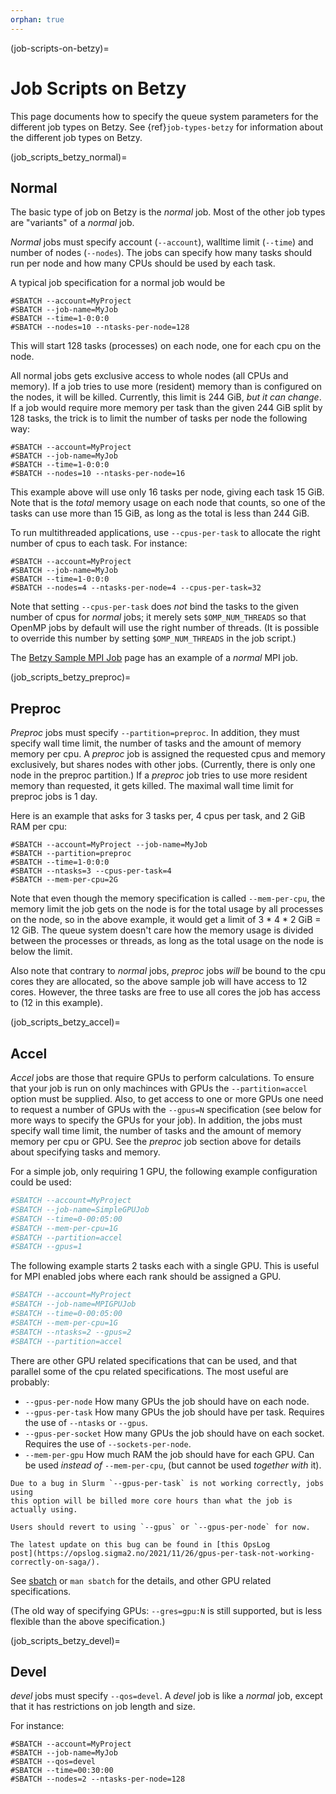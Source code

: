 ```yaml
---
orphan: true
---
```


(job-scripts-on-betzy)=

# Job Scripts on Betzy

This page documents how to specify the queue system parameters for the
different job types on Betzy. See {ref}`job-types-betzy`
for information about the different job types on Betzy.

(job_scripts_betzy_normal)=

## Normal

The basic type of job on Betzy is the *normal* job.  Most of the other
job types are "variants" of a *normal* job.

*Normal* jobs must specify account (`--account`), walltime limit
(`--time`) and number of nodes (`--nodes`).  The jobs can specify how
many tasks should run per node and how many CPUs should be used by
each task.

A typical job specification for a normal job would be

	#SBATCH --account=MyProject
	#SBATCH --job-name=MyJob
	#SBATCH --time=1-0:0:0
	#SBATCH --nodes=10 --ntasks-per-node=128

This will start 128 tasks (processes) on each node, one for each cpu on the node.

All normal jobs gets exclusive access to whole nodes (all CPUs and
memory).  If a job tries to use more (resident) memory than is
configured on the nodes, it will be killed.  Currently, this limit is
244 GiB, *but it can change*.  If a job would require more memory per
task than the given 244 GiB split by 128 tasks, the trick is to limit the
number of tasks per node the following way:

	#SBATCH --account=MyProject
	#SBATCH --job-name=MyJob
	#SBATCH --time=1-0:0:0
	#SBATCH --nodes=10 --ntasks-per-node=16

This example above will use only 16 tasks per node, giving each task 15
GiB.  Note that is the _total_ memory usage on each node that counts,
so one of the tasks can use more than 15 GiB, as long as the total is
less than 244 GiB.

To run multithreaded applications, use `--cpus-per-task` to allocate
the right number of cpus to each task.  For instance:

	#SBATCH --account=MyProject
	#SBATCH --job-name=MyJob
	#SBATCH --time=1-0:0:0
	#SBATCH --nodes=4 --ntasks-per-node=4 --cpus-per-task=32

Note that setting `--cpus-per-task` does *not* bind the tasks to the
given number of cpus for _normal_ jobs; it merely sets
`$OMP_NUM_THREADS` so that OpenMP jobs by default will use the right
number of threads.  (It is possible to override this number by setting
`$OMP_NUM_THREADS` in the job script.)

The [Betzy Sample MPI Job](betzy/betzy_sample_mpi_job.md) page has an example
of a _normal_ MPI job.

(job_scripts_betzy_preproc)=

## Preproc

_Preproc_ jobs must specify `--partition=preproc`.  In addition, they
must specify wall time limit, the number of tasks and the amount of
memory memory per cpu.  A _preproc_ job is assigned the requested cpus
and memory exclusively, but shares nodes with other jobs.  (Currently,
there is only one node in the preproc partition.)  If a
_preproc_ job tries to use more resident memory than requested, it gets
killed.  The maximal wall time limit for preproc jobs is 1 day.

Here is an example that asks for 3 tasks per, 4 cpus per
task, and 2 GiB RAM per cpu:

    #SBATCH --account=MyProject --job-name=MyJob
    #SBATCH --partition=preproc
    #SBATCH --time=1-0:0:0
    #SBATCH --ntasks=3 --cpus-per-task=4
    #SBATCH --mem-per-cpu=2G

Note that even though the memory specification is called `--mem-per-cpu`, the
memory limit the job gets on the node is for the total usage by all processes
on the node, so in the above example, it would get a limit of 3 * 4 * 2 GiB =
12 GiB. The queue system doesn't care how the memory usage is divided between
the processes or threads, as long as the total usage on the node is below the
limit.

Also note that contrary to *normal* jobs, *preproc* jobs _will_ be
bound to the cpu cores they are allocated, so the above sample job
will have access to 12 cores. However, the three tasks are free to use
all cores the job has access to (12 in this example).

(job_scripts_betzy_accel)=

## Accel
_Accel_ jobs are those that require GPUs to perform calculations. To
ensure that your job is run on only machinces with GPUs the
`--partition=accel` option must be supplied. Also, to get access to
one or more GPUs one need to request a number of GPUs with the
`--gpus=N` specification (see below for more ways to specify the GPUs
for your job).  In addition, the jobs must specify wall time limit,
the number of tasks and the amount of memory memory per cpu or GPU.
See the *preproc* job section above for details about specifying tasks
and memory.

For a simple job, only requiring 1 GPU, the following example configuration
could be used:

```bash
#SBATCH --account=MyProject
#SBATCH --job-name=SimpleGPUJob
#SBATCH --time=0-00:05:00
#SBATCH --mem-per-cpu=1G
#SBATCH --partition=accel
#SBATCH --gpus=1
```

The following example starts 2 tasks each with a single GPU. This is useful
for MPI enabled jobs where each rank should be assigned a GPU.

```bash
#SBATCH --account=MyProject
#SBATCH --job-name=MPIGPUJob
#SBATCH --time=0-00:05:00
#SBATCH --mem-per-cpu=1G
#SBATCH --ntasks=2 --gpus=2
#SBATCH --partition=accel
```

There are other GPU related specifications that can be used, and that
parallel some of the cpu related specifications.  The most useful are
probably:

- `--gpus-per-node` How many GPUs the job should have on each node.
- `--gpus-per-task` How many GPUs the job should have per task.
  Requires the use of `--ntasks` or `--gpus`.
- `--gpus-per-socket` How many GPUs the job should have on each
  socket.  Requires the use of `--sockets-per-node`.
- `--mem-per-gpu` How much RAM the job should have for each GPU.
  Can be used *instead of* `--mem-per-cpu`, (but cannot be used
  *together with* it).

```{attention}
Due to a bug in Slurm `--gpus-per-task` is not working correctly, jobs using
this option will be billed more core hours than what the job is actually using.

Users should revert to using `--gpus` or `--gpus-per-node` for now.

The latest update on this bug can be found in [this OpsLog
post](https://opslog.sigma2.no/2021/11/26/gpus-per-task-not-working-correctly-on-saga/).
```

See [sbatch](https://slurm.schedmd.com/sbatch.html) or `man sbatch`
for the details, and other GPU related specifications.

(The old way of specifying GPUs: `--gres=gpu:N` is still supported,
but is less flexible than the above specification.)


(job_scripts_betzy_devel)=

## Devel

_devel_ jobs must specify `--qos=devel`.  A _devel_ job is like a _normal_
job, except that it has restrictions on job length and size.

For instance:

	#SBATCH --account=MyProject
	#SBATCH --job-name=MyJob
   	#SBATCH --qos=devel
	#SBATCH --time=00:30:00
	#SBATCH --nodes=2 --ntasks-per-node=128

